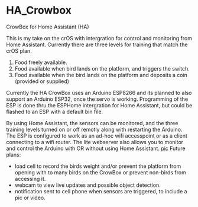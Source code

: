 # HA_Crowbox
CrowBox for Home Assistant (HA)

This is my take on the crOS with intergration for control and monitoring from Home Assistant.
Currently there are three levels for training that match the crOS plan.
  1. Food freely available.
  2. Food available when bird lands on the platform, and triggers the switch.
  3. Food available when the bird lands on the platform and deposits a coin (provided or supplied)

Currently the HA CrowBox uses an Arduino ESP8266 and its planned to also support an Arduino ESP32, once the servo is working. Programming of the ESP is done thru the ESPHome intergration for Home Assistant, but could be flashed to an ESP with a default bin file.

By using Home Assistant, the sensors can be monitored, and the three training levels turned on or off remotly along with restarting the Arduino. The ESP is configured to work as an ad-hoc wifi accesspoint or as a client connecting to a wifi router. The lite webserver also allows you to monitor and control the Arduino with OR without using Home Assistant.
[pic](./Screenshot_20210128-122937_Home%20Assistant.jpg)
Future plans:
  - load cell to record the birds weight and/or prevent the platform from opening with to many birds on the CrowBox or prevent non-birds from accessing it.
  - webcam to view live updates and possible object detection.
  - notification sent to cell phone when sensors are triggered, to include a pic or video.
  


